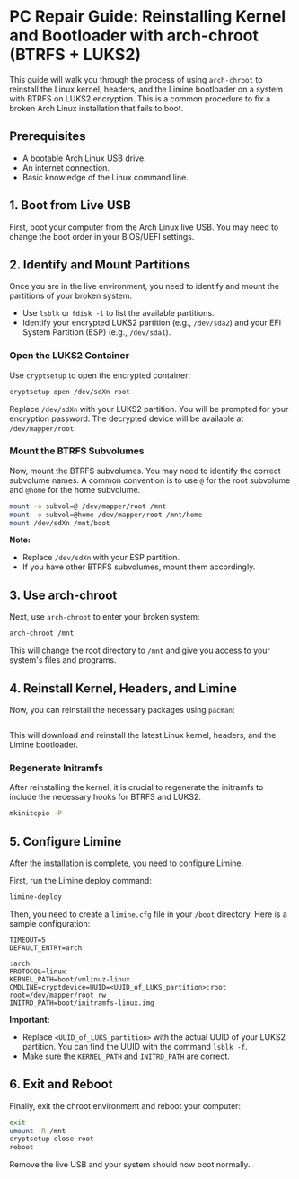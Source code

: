 # PC Repair Guide: Reinstalling Kernel and Bootloader with arch-chroot (BTRFS + LUKS2)

This guide will walk you through the process of using `arch-chroot` to reinstall the Linux kernel, headers, and the Limine bootloader on a system with BTRFS on LUKS2 encryption. This is a common procedure to fix a broken Arch Linux installation that fails to boot.

## Prerequisites

*   A bootable Arch Linux USB drive.
*   An internet connection.
*   Basic knowledge of the Linux command line.

## 1. Boot from Live USB

First, boot your computer from the Arch Linux live USB. You may need to change the boot order in your BIOS/UEFI settings.

## 2. Identify and Mount Partitions

Once you are in the live environment, you need to identify and mount the partitions of your broken system.

*   Use `lsblk` or `fdisk -l` to list the available partitions.
*   Identify your encrypted LUKS2 partition (e.g., `/dev/sda2`) and your EFI System Partition (ESP) (e.g., `/dev/sda1`).

### Open the LUKS2 Container

Use `cryptsetup` to open the encrypted container:

```bash
cryptsetup open /dev/sdXn root
```

Replace `/dev/sdXn` with your LUKS2 partition. You will be prompted for your encryption password. The decrypted device will be available at `/dev/mapper/root`.

### Mount the BTRFS Subvolumes

Now, mount the BTRFS subvolumes. You may need to identify the correct subvolume names. A common convention is to use `@` for the root subvolume and `@home` for the home subvolume.

```bash
mount -o subvol=@ /dev/mapper/root /mnt
mount -o subvol=@home /dev/mapper/root /mnt/home
mount /dev/sdXn /mnt/boot
```

**Note:** 
*   Replace `/dev/sdXn` with your ESP partition.
*   If you have other BTRFS subvolumes, mount them accordingly.

## 3. Use arch-chroot

Next, use `arch-chroot` to enter your broken system:

```bash
arch-chroot /mnt
```

This will change the root directory to `/mnt` and give you access to your system's files and programs.

## 4. Reinstall Kernel, Headers, and Limine

Now, you can reinstall the necessary packages using `pacman`:

```bash

```

This will download and reinstall the latest Linux kernel, headers, and the Limine bootloader.

### Regenerate Initramfs

After reinstalling the kernel, it is crucial to regenerate the initramfs to include the necessary hooks for BTRFS and LUKS2.

```bash
mkinitcpio -P
```

## 5. Configure Limine

After the installation is complete, you need to configure Limine.

First, run the Limine deploy command:

```bash
limine-deploy
```

Then, you need to create a `limine.cfg` file in your `/boot` directory. Here is a sample configuration:

```
TIMEOUT=5
DEFAULT_ENTRY=arch

:arch
PROTOCOL=linux
KERNEL_PATH=boot/vmlinuz-linux
CMDLINE=cryptdevice=UUID=<UUID_of_LUKS_partition>:root root=/dev/mapper/root rw
INITRD_PATH=boot/initramfs-linux.img
```

**Important:**

*   Replace `<UUID_of_LUKS_partition>` with the actual UUID of your LUKS2 partition. You can find the UUID with the command `lsblk -f`.
*   Make sure the `KERNEL_PATH` and `INITRD_PATH` are correct.

## 6. Exit and Reboot

Finally, exit the chroot environment and reboot your computer:

```bash
exit
umount -R /mnt
cryptsetup close root
reboot
```

Remove the live USB and your system should now boot normally.
